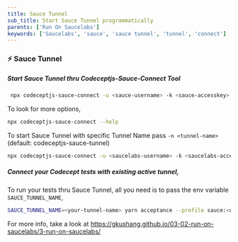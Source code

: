 ```yaml
---
title: Sauce Tunnel
sub_title: Start Sauce Tunnel programmatically
parents: ['Run On Saucelabs']
keywords: ['Saucelabs', 'sauce', 'sauce tunnel', 'tunnel', 'connect']
---
```


### ⚡️ Sauce Tunnel

##### Start Sauce Tunnel thru Codeceptjs-Sauce-Connect Tool

```bash
 npx codeceptjs-sauce-connect -u <sauce-username> -k <sauce-accesskey>
```

To look for more options,

```bash
npx codeceptjs-sauce-connect --help
```

To start Sauce Tunnel with specific Tunnel Name pass `-n <tunnel-name>` (default: codeceptjs-sauce-tunnel)

```bash
npx codeceptjs-sauce-connect -u <saucelabs-username> -k <saucelabs-access-key> -n <saucelabs-tunnel-name>
```

##### Connect your Codecept tests with existing active tunnel,

To run your tests thru Sauce Tunnel, all you need is to pass the env variable `SAUCE_TUNNEL_NAME`,

```bash
SAUCE_TUNNEL_NAME=<your-tunnel-name> yarn acceptance --profile sauce:<options>
```

For more info, take a look at https://gkushang.github.io/03-02-run-on-saucelabs/3-run-on-saucelabs/
